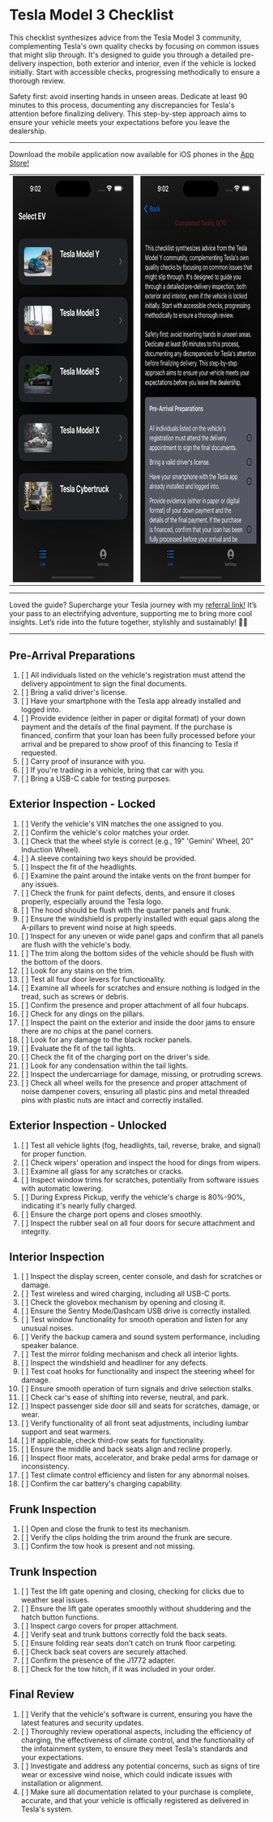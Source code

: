 # Tesla Model 3 Checklist #

This checklist synthesizes advice from the Tesla Model 3 community, complementing Tesla's own quality checks by focusing on common issues that might slip through. It's designed to guide you through a detailed pre-delivery inspection, both exterior and interior, even if the vehicle is locked initially. Start with accessible checks, progressing methodically to ensure a thorough review.

Safety first: avoid inserting hands in unseen areas. Dedicate at least 90 minutes to this process, documenting any discrepancies for Tesla's attention before finalizing delivery. This step-by-step approach aims to ensure your vehicle meets your expectations before you leave the dealership.

---

Download the mobile application now available for iOS phones in the [App Store!](https://apps.apple.com/ca/app/electra-check/id6479584082)

<table>
  <tr>
    <td>
      <img src="iOSImages/Main.png" alt="Main" title="Optional title here" width="380" height="800">
    </td>
    <td>
      <img src="iOSImages/Checklist.png" alt="Checklist" title="Optional title here" width="380" height="800">
    </td>
  </tr>
</table>

---

Loved the guide? Supercharge your Tesla journey with my [referral link!](https://www.tesla.com/referral/david248286) It’s your pass to an electrifying adventure, supporting me to bring more cool insights. Let’s ride into the future together, stylishly and sustainably! 🚗💨

---

## Pre-Arrival Preparations ##

1. [ ] All individuals listed on the vehicle's registration must attend the delivery appointment to sign the final documents.
1. [ ] Bring a valid driver's license.
1. [ ] Have your smartphone with the Tesla app already installed and logged into.
1. [ ] Provide evidence (either in paper or digital format) of your down payment and the details of the final payment. If the purchase is financed, confirm that your loan has been fully processed before your arrival and be prepared to show proof of this financing to Tesla if requested.
1. [ ] Carry proof of insurance with you.
1. [ ] If you're trading in a vehicle, bring that car with you.
1. [ ] Bring a USB-C cable for testing purposes.


## Exterior Inspection - Locked ##

1. [ ] Verify the vehicle's VIN matches the one assigned to you.
1. [ ] Confirm the vehicle's color matches your order.
1. [ ] Check that the wheel style is correct (e.g., 19" 'Gemini' Wheel, 20" Induction Wheel).
1. [ ] A sleeve containing two keys should be provided.
1. [ ] Inspect the fit of the headlights.
1. [ ] Examine the paint around the intake vents on the front bumper for any issues.
1. [ ] Check the frunk for paint defects, dents, and ensure it closes properly, especially around the Tesla logo.
1. [ ] The hood should be flush with the quarter panels and frunk.
1. [ ] Ensure the windshield is properly installed with equal gaps along the A-pillars to prevent wind noise at high speeds.
1. [ ] Inspect for any uneven or wide panel gaps and confirm that all panels are flush with the vehicle's body.
1. [ ] The trim along the bottom sides of the vehicle should be flush with the bottom of the doors.
1. [ ] Look for any stains on the trim.
1. [ ] Test all four door levers for functionality.
1. [ ] Examine all wheels for scratches and ensure nothing is lodged in the tread, such as screws or debris.
1. [ ] Confirm the presence and proper attachment of all four hubcaps.
1. [ ] Check for any dings on the pillars.
1. [ ] Inspect the paint on the exterior and inside the door jams to ensure there are no chips at the panel corners.
1. [ ] Look for any damage to the black rocker panels.
1. [ ] Evaluate the fit of the tail lights.
1. [ ] Check the fit of the charging port on the driver's side.
1. [ ] Look for any condensation within the tail lights.
1. [ ] Inspect the undercarriage for damage, missing, or protruding screws.
1. [ ] Check all wheel wells for the presence and proper attachment of noise dampener covers, ensuring all plastic pins and metal threaded pins with plastic nuts are intact and correctly installed.

## Exterior Inspection - Unlocked ##

1. [ ] Test all vehicle lights (fog, headlights, tail, reverse, brake, and signal) for proper function.
1. [ ] Check wipers' operation and inspect the hood for dings from wipers.
1. [ ] Examine all glass for any scratches or cracks.
1. [ ] Inspect window trims for scratches, potentially from software issues with automatic lowering.
1. [ ] During Express Pickup, verify the vehicle's charge is 80%-90%, indicating it's nearly fully charged.
1. [ ] Ensure the charge port opens and closes smoothly.
1. [ ] Inspect the rubber seal on all four doors for secure attachment and integrity.


## Interior Inspection ##

1. [ ] Inspect the display screen, center console, and dash for scratches or damage.
1. [ ] Test wireless and wired charging, including all USB-C ports.
1. [ ] Check the glovebox mechanism by opening and closing it.
1. [ ] Ensure the Sentry Mode/Dashcam USB drive is correctly installed.
1. [ ] Test window functionality for smooth operation and listen for any unusual noises.
1. [ ] Verify the backup camera and sound system performance, including speaker balance.
1. [ ] Test the mirror folding mechanism and check all interior lights.
1. [ ] Inspect the windshield and headliner for any defects.
1. [ ] Test coat hooks for functionality and inspect the steering wheel for damage.
1. [ ] Ensure smooth operation of turn signals and drive selection stalks.
1. [ ] Check car's ease of shifting into reverse, neutral, and park.
1. [ ] Inspect passenger side door sill and seats for scratches, damage, or wear.
1. [ ] Verify functionality of all front seat adjustments, including lumbar support and seat warmers.
1. [ ] If applicable, check third-row seats for functionality.
1. [ ] Ensure the middle and back seats align and recline properly.
1. [ ] Inspect floor mats, accelerator, and brake pedal arms for damage or inconsistency.
1. [ ] Test climate control efficiency and listen for any abnormal noises.
1. [ ] Confirm the car battery's charging capability.

## Frunk Inspection ##

1. [ ] Open and close the frunk to test its mechanism.
1. [ ] Verify the clips holding the trim around the frunk are secure.
1. [ ] Confirm the tow hook is present and not missing.

## Trunk Inspection ##

1. [ ] Test the lift gate opening and closing, checking for clicks due to weather seal issues.
1. [ ] Ensure the lift gate operates smoothly without shuddering and the hatch button functions.
1. [ ] Inspect cargo covers for proper attachment.
1. [ ] Verify seat and trunk buttons correctly fold the back seats.
1. [ ] Ensure folding rear seats don't catch on trunk floor carpeting.
1. [ ] Check back seat covers are securely attached.
1. [ ] Confirm the presence of the J1772 adapter.
1. [ ] Check for the tow hitch, if it was included in your order.

## Final Review ##

1. [ ] Verify that the vehicle's software is current, ensuring you have the latest features and security updates.
1. [ ] Thoroughly review operational aspects, including the efficiency of charging, the effectiveness of climate control, and the functionality of the infotainment system, to ensure they meet Tesla's standards and your expectations.
1. [ ] Investigate and address any potential concerns, such as signs of tire wear or excessive wind noise, which could indicate issues with installation or alignment.
1. [ ] Make sure all documentation related to your purchase is complete, accurate, and that your vehicle is officially registered as delivered in Tesla's system.